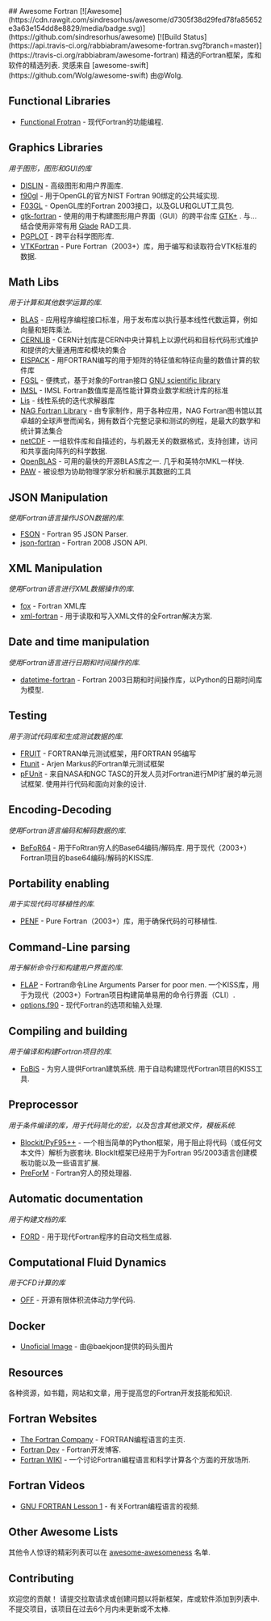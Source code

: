<div class="github-widget" data-repo="rabbiabram/awesome-fortran"></div>
## Awesome Fortran [![Awesome](https://cdn.rawgit.com/sindresorhus/awesome/d7305f38d29fed78fa85652e3a63e154dd8e8829/media/badge.svg)](https://github.com/sindresorhus/awesome) [![Build Status](https://api.travis-ci.org/rabbiabram/awesome-fortran.svg?branch=master)](https://travis-ci.org/rabbiabram/awesome-fortran)
 精选的Fortran框架，库和软件的精选列表.  灵感来自 [awesome-swift](https://github.com/Wolg/awesome-swift) 由@Wolg.


## Functional Libraries
* [Functional Frotran](https://github.com/wavebitscientific/functional-fortran) - 现代Fortran的功能编程.


## Graphics Libraries
*用于图形，图形和GUI的库*

* [DISLIN](http://www.mps.mpg.de/dislin/) - 高级图形和用户界面库.
* [f90gl](http://math.nist.gov/f90gl/) - 用于OpenGL的官方NIST Fortran 90绑定的公共域实现.
* [F03GL](http://www-stone.ch.cam.ac.uk/pub/f03gl/index.xhtml) -  OpenGL库的Fortran 2003接口，以及GLU和GLUT工具包.
* [gtk-fortran](https://github.com/jerryd/gtk-fortran/wiki) - 使用的用于构建图形用户界面（GUI）的跨平台库 [GTK+](https://www.gtk.org/) .  与...结合使用非常有用 [Glade](https://glade.gnome.org/) RAD工具.
* [PGPLOT](http://www.astro.caltech.edu/~tjp/pgplot/) - 跨平台科学图形库.
* [VTKFortran](https://github.com/szaghi/VTKFortran) -  Pure Fortran（2003+）库，用于编写和读取符合VTK标准的数据.

## Math Libs
*用于计算和其他数学运算的库.*

* [BLAS](http://www.netlib.org/blas/) - 应用程序编程接口标准，用于发布库以执行基本线性代数运算，例如向量和矩阵乘法.
* [CERNLIB](http://cernlib.web.cern.ch/cernlib/) -  CERN计划库是CERN中央计算机上以源代码和目标代码形式维护和提供的大量通用库和模块的集合
* [EISPACK](http://www.netlib.org/eispack/) - 用FORTRAN编写的用于矩阵的特征值和特征向量的数值计算的软件库
* [FGSL](http://www.lrz.de/services/software/mathematik/gsl/fortran/index.html) - 便携式，基于对象的Fortran接口 [GNU scientific library](http://www.lrz.de/services/software/mathematik/gsl/)
* [IMSL](http://www.roguewave.com/products-services/imsl-numerical-libraries/fortran-libraries) -  IMSL Fortran数值库是高性能计算商业数学和统计库的标准
* [Lis](http://www.ssisc.org/lis/index.en.html#download) - 线性系统的迭代求解器库
* [NAG Fortran Library](http://www.nag.co.uk/nag-fortran-library) - 由专家制作，用于各种应用，NAG Fortran图书馆以其卓越的全球声誉而闻名，拥有数百个完整记录和测试的例程，是最大的数学和统计算法集合
* [netCDF](https://github.com/Unidata/netcdf-fortran) - 一组软件库和自描述的，与机器无关的数据格式，支持创建，访问和共享面向阵列的科学数据.
* [OpenBLAS](https://github.com/xianyi/OpenBLAS)   - 可用的最快的开源BLAS库之一.  几乎和英特尔MKL一样快.
* [PAW](http://paw.web.cern.ch/paw/) - 被设想为协助物理学家分析和展示其数据的工具

## JSON Manipulation
*使用Fortran语言操作JSON数据的库.*

* [FSON](https://github.com/josephalevin/fson) -  Fortran 95 JSON Parser.
* [json-fortran](https://github.com/jacobwilliams/json-fortran) -  Fortran 2008 JSON API.

## XML Manipulation
*使用Fortran语言进行XML数据操作的库.*

* [fox](https://github.com/andreww/fox) -  Fortran XML库
* [xml-fortran](https://sourceforge.net/projects/xml-fortran/) - 用于读取和写入XML文件的全Fortran解决方案.

## Date and time manipulation
*使用Fortran语言进行日期和时间操作的库.*

* [datetime-fortran](https://github.com/wavebitscientific/datetime-fortran) -  Fortran 2003日期和时间操作库，以Python的日期时间库为模型.

## Testing
*用于测试代码库和生成测试数据的库.*

* [FRUIT](https://sourceforge.net/projects/fortranxunit/) -  FORTRAN单元测试框架，用FORTRAN 95编写
* [Ftunit](http://flibs.sourceforge.net/ftnunit.html) -  Arjen Markus的Fortran单元测试框架
* [pFUnit](https://sourceforge.net/projects/pfunit/)   - 来自NASA和NGC TASC的开发人员对Fortran进行MPI扩展的单元测试框架.  使用并行代码和面向对象的设计.

## Encoding-Decoding
*使用Fortran语言编码和解码数据的库.*

* [BeFoR64](https://github.com/szaghi/BeFoR64)   - 用于FoRtran穷人的Base64编码/解码库.  用于现代（2003+）Fortran项目的base64编码/解码的KISS库.

## Portability enabling
*用于实现代码可移植性的库.*

* [PENF](https://github.com/szaghi/PENF) -  Pure Fortran（2003+）库，用于确保代码的可移植性.

## Command-Line parsing
*用于解析命令行和构建用户界面的库.*

* [FLAP](https://github.com/szaghi/FLAP)   -  Fortran命令Line Arguments Parser for poor men.  一个KISS库，用于为现代（2003+）Fortran项目构建简单易用的命令行界面（CLI）.
* [options.f90](https://github.com/cngilbreth/optionsf90) - 现代Fortran的选项和输入处理.

## Compiling and building
*用于编译和构建Fortran项目的库.*

* [FoBiS](https://github.com/szaghi/FoBiS)   - 为穷人提供Fortran建筑系统.  用于自动构建现代Fortran项目的KISS工具.

## Preprocessor
*用于条件编译的库，用于代码简化的宏，以及包含其他源文件，模板系统.*

* [Blockit/PyF95++](http://blockit.sourceforge.net/)   - 一个相当简单的Python框架，用于阻止将代码（或任何文本文件）解析为嵌套块.  BlockIt框架已经用于为Fortran 95/2003语言创建模板功能以及一些语言扩展.
* [PreForM](https://github.com/szaghi/PreForM) -  Fortran穷人的预处理器.

## Automatic documentation
*用于构建文档的库.*

* [FORD](https://github.com/cmacmackin/ford) - 用于现代Fortran程序的自动文档生成器.

## Computational Fluid Dynamics
*用于CFD计算的库*

* [OFF](https://github.com/szaghi/OFF/tree/testing) - 开源有限体积流体动力学代码.

## Docker

* [Unoficial Image](https://hub.docker.com/r/baekjoon/onlinejudge-fortran/) - 由@baekjoon提供的码头图片

## Resources
各种资源，如书籍，网站和文章，用于提高您的Fortran开发技能和知识.

## Fortran Websites

* [The Fortran Company](http://www.fortran.com/) -  FORTRAN编程语言的主页.
* [Fortran Dev](https://fortrandev.wordpress.com/) -  Fortran开发博客.
* [Fortran WIKI](http://fortranwiki.org/fortran/show/HomePage) - 一个讨论Fortran编程语言和科学计算各个方面的开放场所.

## Fortran Videos

* [GNU FORTRAN Lesson 1](https://www.youtube.com/watch?v=qUy8M10uZRU) - 有关Fortran编程语言的视频.

## Other Awesome Lists

其他令人惊讶的精彩列表可以在 [awesome-awesomeness](https://github.com/bayandin/awesome-awesomeness) 名单.

## Contributing

 欢迎您的贡献！  请提交拉取请求或创建问题以将新框架，库或软件添加到列表中.  不提交项目，该项目在过去6个月内未更新或不太棒.
